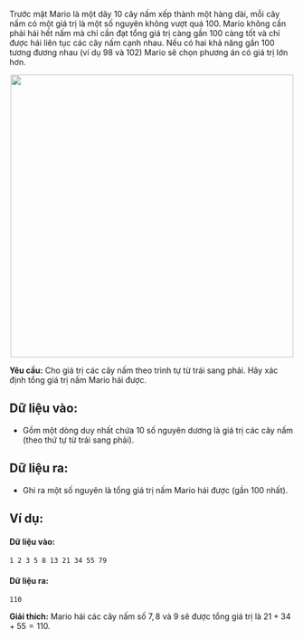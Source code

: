 Trước mặt Mario là một dãy $10$ cây nấm xếp thành một hàng dài, mỗi cây nấm có một giá trị là một số nguyên không vượt quá $100$. Mario không cần phải hái hết nấm mà chỉ cần đạt tổng giá trị càng gần $100$ càng tốt và chỉ được hái liên tục các cây nấm cạnh nhau. Nếu có hai khả năng gần $100$ tương đương nhau (ví dụ $98$ và $102$) Mario sẽ chọn phương án có giá trị lớn hơn.
<center><img src="/images/problems/266/MUSHROOM.png" width="500px" /></center>

**Yêu cầu:** Cho giá trị các cây nấm theo trình tự từ trái sang phải. Hãy xác định tổng giá trị nấm Mario hái được.

## Dữ liệu vào:
- Gồm một dòng duy nhất chứa $10$ số nguyên dương là giá trị các cây nấm (theo thứ tự từ trái sang phải).

## Dữ liệu ra:
- Ghi ra một số nguyên là tổng giá trị nấm Mario hái được (gần $100$ nhất).

## Ví dụ:
#### Dữ liệu vào:
```
1 2 3 5 8 13 21 34 55 79
```

#### Dữ liệu ra:
```
110
```

**Giải thích:** Mario hái các cây nấm số $7,8$ và $9$ sẽ được tổng giá trị là $21+34+55=110$.